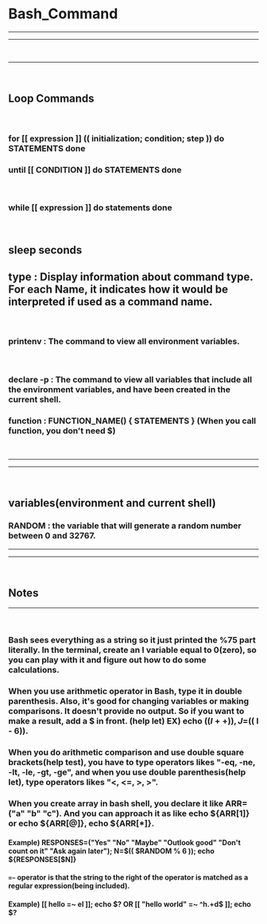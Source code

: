 # Bash_Command

---

---

<br/>

---

<br/>

## Loop Commands

<br/>

### for [[ expression ]] ((  initialization; condition; step )) do STATEMENTS done

### until [[ CONDITION ]] do STATEMENTS done


<br/>

### while [[ expression ]] do statements done


<br/>

## sleep seconds

## type <name> : Display information about command type. For each Name, it indicates how it would be interpreted if used as a command name.

<br/>

### printenv : The command to view all environment variables.

<br/>

### declare -p : The command to view all variables that include all the environment variables, and have been created in the current shell.

### function : FUNCTION_NAME() { STATEMENTS } (When you call function, you don't need $)


<br/>

---

---

<br/>

## variables(environment and current shell)

### RANDOM : the variable that will generate a random number between 0 and 32767.

---

---

<br/>

## Notes

---

<br/>

### Bash sees everything as a string so it just printed the %75 part literally. In the terminal, create an I variable equal to 0(zero), so you can play with it and figure out how to do some calculations.

### When you use arithmetic operator in Bash, type it in double parenthesis. Also, it's good for changing variables or making comparisons. It doesn't provide no output. So if you want to make a result, add a $ in front. (help let) EX) echo $(( I++ )) , J=$(( I - 6)).

### When you do arithmetic comparison and use double square brackets(help test), you have to type operators likes "-eq, -ne, -lt, -le, -gt, -ge", and when you use double parenthesis(help let), type operators likes "<, <=, >, >".

### When you create array in bash shell, you declare it like ARR=("a" "b" "c"). And you can approach it as like echo ${ARR[1]} or echo ${ARR[@]}, echo ${ARR[*]}.


#### Example) RESPONSES=("Yes" "No" "Maybe" "Outlook good" "Don't count on it" "Ask again later"); N=$(( $RANDOM % 6 )); echo ${RESPONSES[$N]}

#### `=~` operator is that the string to the right of the operator is matched as a regular expression(being included).

#### Example) [[ hello =~ el ]]; echo $? OR [[ "hello world" =~ ^h.+d$ ]]; echo $?

#### 